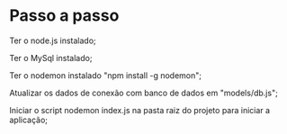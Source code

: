 <h1> Passo a passo </h1>

<p>Ter o node.js instalado;</p>
<p>Ter o MySql instalado;</p>
<p>Ter o nodemon instalado "npm install -g nodemon";</p>
<p>Atualizar os dados de conexão com banco de dados em "models/db.js";</p>
<p>Iniciar o script nodemon index.js na pasta raiz do projeto para iniciar a aplicação;</p>







